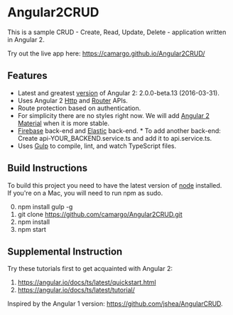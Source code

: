# Angular2CRUD

This is a sample CRUD - Create, Read, Update, Delete - application written in Angular 2.

Try out the live app here: https://camargo.github.io/Angular2CRUD/

## Features
* Latest and greatest [version](https://github.com/angular/angular/blob/master/CHANGELOG.md) of Angular 2: 2.0.0-beta.13 (2016-03-31).
* Uses Angular 2 [Http](https://angular.io/docs/js/latest/api/http/) and [Router](https://angular.io/docs/ts/latest/api/router/) APIs.
* Route protection based on authentication.
* For simplicity there are no styles right now. We will add [Angular 2 Material](https://github.com/angular/material2) when it is more stable.
* [Firebase](https://www.firebase.com/) back-end and [Elastic](https://www.elastic.co/products/elasticsearch) back-end.
      * To add another back-end: Create api-YOUR_BACKEND.service.ts and add it to api.service.ts.
* Uses [Gulp](http://gulpjs.com/) to compile, lint, and watch TypeScript files.

## Build Instructions

To build this project you need to have the latest version of [node](https://nodejs.org/en/) installed.
<br>
If you're on a Mac, you will need to run npm as sudo.

0. npm install gulp -g
1. git clone https://github.com/camargo/Angular2CRUD.git
2. npm install
3. npm start
      
## Supplemental Instruction

Try these tutorials first to get acquainted with Angular 2:

1. https://angular.io/docs/ts/latest/quickstart.html
2. https://angular.io/docs/ts/latest/tutorial/

Inspired by the Angular 1 version: https://github.com/jshea/AngularCRUD.

